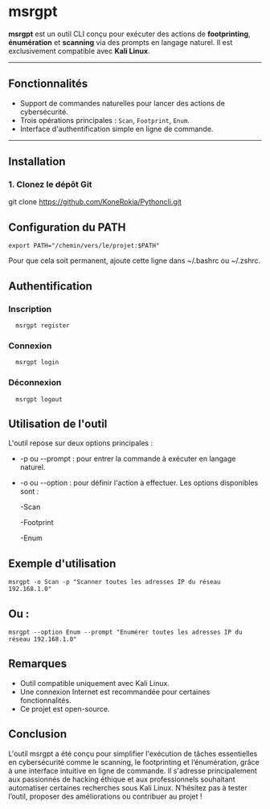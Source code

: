 # msrgpt

**msrgpt** est un outil CLI conçu pour exécuter des actions de **footprinting**, **énumération** et **scanning** via des prompts en langage naturel. Il est exclusivement compatible avec **Kali Linux**.

---

##  Fonctionnalités

- Support de commandes naturelles pour lancer des actions de cybersécurité.
- Trois opérations principales : `Scan`, `Footprint`, `Enum`.
- Interface d'authentification simple en ligne de commande.

---

##  Installation

### 1. Clonez le dépôt Git

git clone https://github.com/KoneRokia/Pythoncli.git

## Configuration du PATH

    export PATH="/chemin/vers/le/projet:$PATH"
Pour que cela soit permanent, ajoute cette ligne dans ~/.bashrc ou ~/.zshrc.

## Authentification
  ### Inscription
      msrgpt register
  ### Connexion
      msrgpt login
      
  ### Déconnexion
      msrgpt logout
## Utilisation de l'outil
    
L'outil repose sur deux options principales :

- -p ou --prompt : pour entrer la commande à exécuter en langage naturel.

- -o ou --option : pour définir l'action à effectuer. Les options disponibles sont :

  -Scan

  -Footprint

  -Enum
  
## Exemple d'utilisation

    msrgpt -o Scan -p "Scanner toutes les adresses IP du réseau 192.168.1.0"
## Ou :

    msrgpt --option Enum --prompt "Enumérer toutes les adresses IP du réseau 192.168.1.0"

## Remarques
- Outil compatible uniquement avec Kali Linux.
- Une connexion Internet est recommandée pour certaines fonctionnalités.
- Ce projet est open-source.

## Conclusion
L'outil msrgpt a été conçu pour simplifier l'exécution de tâches essentielles en cybersécurité comme le scanning, le footprinting et l’énumération, grâce à une interface intuitive en ligne de commande. Il s'adresse principalement aux passionnés de hacking éthique et aux professionnels souhaitant automatiser certaines recherches sous Kali Linux.
N’hésitez pas à tester l’outil, proposer des améliorations ou contribuer au projet !


